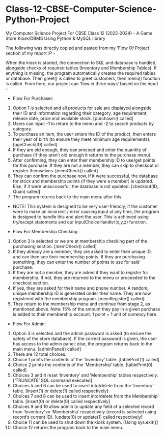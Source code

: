# Class-12-CBSE-Computer-Science-Python-Project
My Computer Science Project For CBSE Class 12 (2023-2024) - A Game Store Kiosk/DBMS Using Python &amp; MySQL library

The following was directly copied and pasted from my 'Flow Of Project' section of my report :P -

When the kiosk is started, the connection to SQL
and database is handled, alongside checks of required
tables (Inventory and Membership Tables). If anything
is missing, the program automatically creates the
required tables or database. Then greet() is called to
greet customers, then menu() function is called.
From here, our project can ‘flow in three ways’ based
on the input -

- Flow For Purchaser:
1. Option 1 is selected and all products for sale are
displayed alongside their ID and information
regarding their category, age requirement, release
date, price and available stock. [purchaser() called]
2. Users can input -1 to return to the menu and -2 to
search products by category.
3. To purchase an item, the user enters the ID of the
product, then enters their year of birth (to ensure
they meet minimum age requirements).
[ageCheck(ID) called]
4. If they are old enough, they can proceed and enter
the quantity of purchase (if they aren’t old enough
it returns to the purchase menu).
5. After confirming, they can enter their membership
ID to use/get points for this purchase. If they are
not a member, they can skip to checkout or register
themselves. [memCheck() called]
6. They can confirm the purchase now, if it were
successful, the database for stock and membership
points (if they were a member) is updated. Else, if
it were unsuccessful, the database is not updated.
[checkout(ID, Quan) called]
7. The program returns back to the main menu after
this.
- NOTE: This system is designed to be very
user-friendly, if the customer were to make an
incorrect / error causing input at any time, the
program is designed to handle this and alert the
user. This is achieved using try/except statements
and our inputChoiceHandler(x,y,z) function.

- Flow For Membership Checking:
1. Option 2 is selected or we are at membership
checking part of the purchasing section.
[memCheck() called]
2. If they already are a member, they are asked to
enter their unique ID, and can then see their
membership points. If they are purchasing
something, they can enter the number of points to
use for said purchase.
3. If they are not a member, they are asked if they
want to register for membership. If not, they are
returned to the menu or proceeded to the checkout
section.
4. If yes, they are asked for their name and phone
number. A random, unique membership ID is
generated under their name. They are now
registered with the membership program.
[memRegister() called]
5. They return to the membership menu and continue
from stage 2, as mentioned above.
Note: 15% of the amount they pay in a given purchase
is added to their membership account. 1 point = 1 unit
of currency here.

- Flow For Admin:
1. Option 3 is selected and the admin password is
asked (to ensure the safety of the store database). If
the correct password is given, the user has access
to the admin panel; else, the program returns back
to the main menu. [adminPanel() called]
2. There are 12 total choices.
3. Choice 1 prints the contents of the ‘Inventory’
table. [tablePrint(1) called]
4. Choice 2 prints the contents of the ‘Membership’
table. [tablePrint(0) called]
5. Choices 3 and 4 reset ‘Inventory’ and
‘Membership’ tables respectively. [‘TRUNCATE’
SQL command executed]
6. Choices 5 and 6 can be used to insert into/delete
from the ‘Inventory’ table. [insert(1) or delete(1)
called respectively]
7. Choices 7 and 8 can be used to insert into/delete
from the Membership’ table. [insert(0) or
delete(0) called respectively]
8. Choices 9 and 10 allow admin to update any field
of a selected record from ‘Inventory’ or
‘Membership’ respectively (record is selected
using record’s current ID). [update(0) or
update(1) called respectively]
9. Choice 11 can be used to shut down the kiosk
system. [Using sys.exit()]
10. Choice 12 returns the program back to the main
menu.
